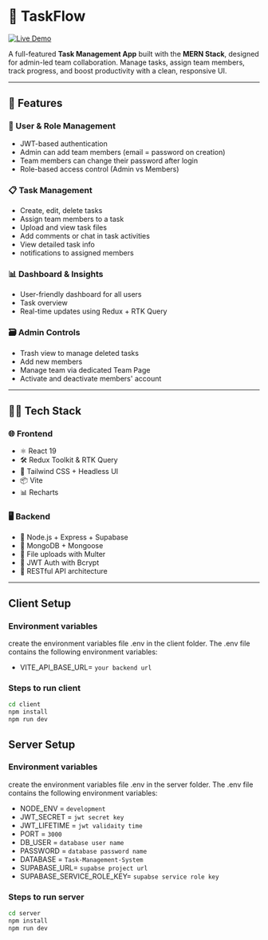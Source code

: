 # 🚀 TaskFlow

[![Live Demo](https://img.shields.io/badge/-Live%20Demo-00bcd4?style=for-the-badge&logo=vercel&logoColor=white)](https://www.example.com)

A full-featured **Task Management App** built with the **MERN Stack**, designed for admin-led team collaboration. Manage tasks, assign team members, track progress, and boost productivity with a clean, responsive UI.

---

## 📌 Features

### 👤 User & Role Management

- JWT-based authentication
- Admin can add team members (email = password on creation)
- Team members can change their password after login
- Role-based access control (Admin vs Members)

### 📋 Task Management

- Create, edit, delete tasks
- Assign team members to a task
- Upload and view task files
- Add comments or chat in task activities
- View detailed task info
- notifications to assigned members

### 📊 Dashboard & Insights

- User-friendly dashboard for all users
- Task overview
- Real-time updates using Redux + RTK Query

### 🗃️ Admin Controls

- Trash view to manage deleted tasks
- Add new members
- Manage team via dedicated Team Page
- Activate and deactivate members' account

---

## 🧑‍💻 Tech Stack

### 🌐 Frontend

- ⚛️ React 19
- 🛠️ Redux Toolkit & RTK Query
- 🎨 Tailwind CSS + Headless UI
- 📦 Vite
- 📊 Recharts

### 🖥️ Backend

- 🚀 Node.js + Express + Supabase
- 🧱 MongoDB + Mongoose
- 📁 File uploads with Multer
- 🔐 JWT Auth with Bcrypt
- 🧩 RESTful API architecture

---

## Client Setup

### Environment variables

create the environment variables file .env in the client folder. The .env file contains the following environment variables:

- VITE_API_BASE_URL= `your backend url`

### Steps to run client

```bash
cd client
npm install
npm run dev
```

## Server Setup

### Environment variables

create the environment variables file .env in the server folder. The .env file contains the following environment variables:

- NODE_ENV = `development`
- JWT_SECRET = `jwt secret key`
- JWT_LIFETIME = `jwt validaity time`
- PORT = `3000`
- DB_USER = `database user name`
- PASSWORD = `database password name`
- DATABASE = `Task-Management-System`
- SUPABASE_URL= `supabse project url`
- SUPABASE_SERVICE_ROLE_KEY= `supabse service role key`

### Steps to run server

```bash
cd server
npm install
npm run dev
```
